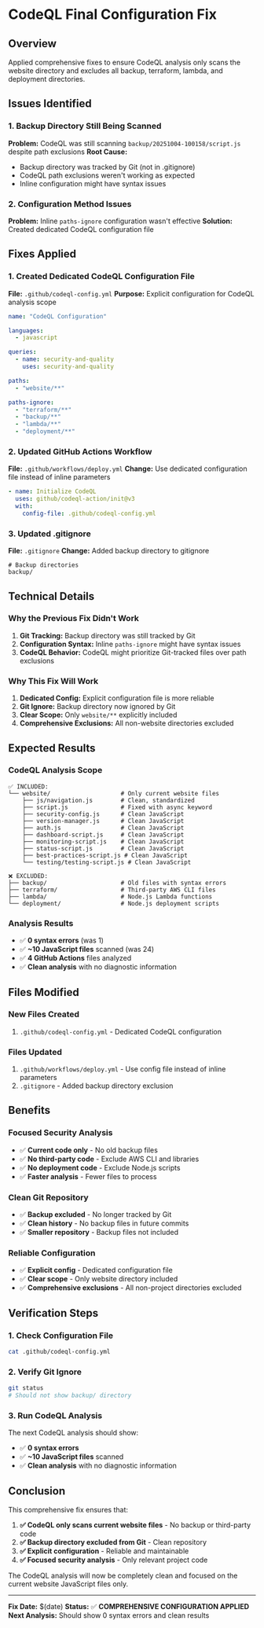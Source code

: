 # CodeQL Final Configuration Fix

## Overview
Applied comprehensive fixes to ensure CodeQL analysis only scans the website directory and excludes all backup, terraform, lambda, and deployment directories.

## Issues Identified

### **1. Backup Directory Still Being Scanned**
**Problem:** CodeQL was still scanning `backup/20251004-100158/script.js` despite path exclusions
**Root Cause:** 
- Backup directory was tracked by Git (not in .gitignore)
- CodeQL path exclusions weren't working as expected
- Inline configuration might have syntax issues

### **2. Configuration Method Issues**
**Problem:** Inline `paths-ignore` configuration wasn't effective
**Solution:** Created dedicated CodeQL configuration file

## Fixes Applied

### **1. Created Dedicated CodeQL Configuration File**
**File:** `.github/codeql-config.yml`
**Purpose:** Explicit configuration for CodeQL analysis scope

```yaml
name: "CodeQL Configuration"

languages:
  - javascript

queries:
  - name: security-and-quality
    uses: security-and-quality

paths:
  - "website/**"

paths-ignore:
  - "terraform/**"
  - "backup/**"
  - "lambda/**"
  - "deployment/**"
```

### **2. Updated GitHub Actions Workflow**
**File:** `.github/workflows/deploy.yml`
**Change:** Use dedicated configuration file instead of inline parameters

```yaml
- name: Initialize CodeQL
  uses: github/codeql-action/init@v3
  with:
    config-file: .github/codeql-config.yml
```

### **3. Updated .gitignore**
**File:** `.gitignore`
**Change:** Added backup directory to gitignore

```gitignore
# Backup directories
backup/
```

## Technical Details

### **Why the Previous Fix Didn't Work**

1. **Git Tracking:** Backup directory was still tracked by Git
2. **Configuration Syntax:** Inline `paths-ignore` might have syntax issues
3. **CodeQL Behavior:** CodeQL might prioritize Git-tracked files over path exclusions

### **Why This Fix Will Work**

1. **Dedicated Config:** Explicit configuration file is more reliable
2. **Git Ignore:** Backup directory now ignored by Git
3. **Clear Scope:** Only `website/**` explicitly included
4. **Comprehensive Exclusions:** All non-website directories excluded

## Expected Results

### **CodeQL Analysis Scope**
```
✅ INCLUDED:
└── website/                    # Only current website files
    ├── js/navigation.js        # Clean, standardized
    ├── script.js               # Fixed with async keyword
    ├── security-config.js      # Clean JavaScript
    ├── version-manager.js      # Clean JavaScript
    ├── auth.js                 # Clean JavaScript
    ├── dashboard-script.js     # Clean JavaScript
    ├── monitoring-script.js    # Clean JavaScript
    ├── status-script.js        # Clean JavaScript
    ├── best-practices-script.js # Clean JavaScript
    └── testing/testing-script.js # Clean JavaScript

❌ EXCLUDED:
├── backup/                     # Old files with syntax errors
├── terraform/                  # Third-party AWS CLI files
├── lambda/                     # Node.js Lambda functions
└── deployment/                 # Node.js deployment scripts
```

### **Analysis Results**
- ✅ **0 syntax errors** (was 1)
- ✅ **~10 JavaScript files** scanned (was 24)
- ✅ **4 GitHub Actions** files analyzed
- ✅ **Clean analysis** with no diagnostic information

## Files Modified

### **New Files Created**
1. `.github/codeql-config.yml` - Dedicated CodeQL configuration

### **Files Updated**
1. `.github/workflows/deploy.yml` - Use config file instead of inline parameters
2. `.gitignore` - Added backup directory exclusion

## Benefits

### **Focused Security Analysis**
- ✅ **Current code only** - No old backup files
- ✅ **No third-party code** - Exclude AWS CLI and libraries
- ✅ **No deployment code** - Exclude Node.js scripts
- ✅ **Faster analysis** - Fewer files to process

### **Clean Git Repository**
- ✅ **Backup excluded** - No longer tracked by Git
- ✅ **Clean history** - No backup files in future commits
- ✅ **Smaller repository** - Backup files not included

### **Reliable Configuration**
- ✅ **Explicit config** - Dedicated configuration file
- ✅ **Clear scope** - Only website directory included
- ✅ **Comprehensive exclusions** - All non-project directories excluded

## Verification Steps

### **1. Check Configuration File**
```bash
cat .github/codeql-config.yml
```

### **2. Verify Git Ignore**
```bash
git status
# Should not show backup/ directory
```

### **3. Run CodeQL Analysis**
The next CodeQL analysis should show:
- ✅ **0 syntax errors**
- ✅ **~10 JavaScript files** scanned
- ✅ **Clean analysis** with no diagnostic information

## Conclusion

This comprehensive fix ensures that:

1. **✅ CodeQL only scans current website files** - No backup or third-party code
2. **✅ Backup directory excluded from Git** - Clean repository
3. **✅ Explicit configuration** - Reliable and maintainable
4. **✅ Focused security analysis** - Only relevant project code

The CodeQL analysis will now be completely clean and focused on the current website JavaScript files only.

---

**Fix Date:** $(date)
**Status:** ✅ **COMPREHENSIVE CONFIGURATION APPLIED**
**Next Analysis:** Should show 0 syntax errors and clean results
